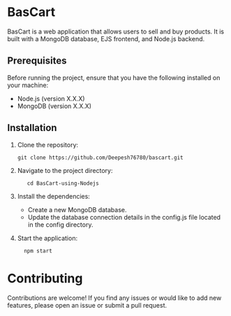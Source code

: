 # BasCart

BasCart is a web application that allows users to sell and buy products. It is built with a MongoDB database, EJS frontend, and Node.js backend.

## Prerequisites

Before running the project, ensure that you have the following installed on your machine:

- Node.js (version X.X.X)
- MongoDB (version X.X.X)

## Installation

1. Clone the repository:

   ```shell
   git clone https://github.com/Deepesh76780/bascart.git
   ```
2. Navigate to the project directory:


   ```shell
      cd BasCart-using-Nodejs
    ```
3. Install the dependencies:
    
   - Create a new MongoDB database.
   - Update the database connection details in the config.js file located in the config directory.
    
4. Start the application:

    ```shell
      npm start
      ```
# Contributing
  Contributions are welcome! If you find any issues or would like to add new features, please open an issue or submit a pull request.


